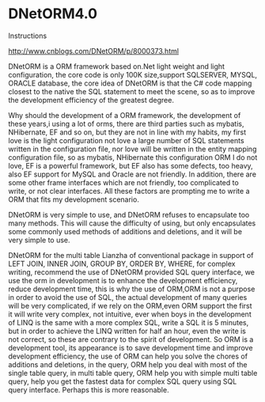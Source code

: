 # DNetORM4.0

Instructions

http://www.cnblogs.com/DNetORM/p/8000373.html

DNetORM is a ORM framework based on.Net light weight and light configuration, the core code is only 100K size,support SQLSERVER, MYSQL, ORACLE database, the core idea of DNetORM is that the C# code mapping closest to the native the SQL statement to meet the scene, so as to improve the development efficiency of the greatest degree.


Why should the development of a ORM framework, the development of these years,i using a lot of orms, there are third parties such as mybatis, NHibernate, EF and so on, but they are not in line with my habits, my first love is the light configuration not love a large number of SQL statements written in the configuration file, nor love will be written in the entity mapping configuration file, so as mybatis, NHibernate this configuration ORM I do not love, EF is a powerful framework, but EF also has some defects, too heavy, also EF support for MySQL and Oracle are not friendly. In addition, there are some other frame interfaces which are not friendly, too complicated to write, or not clear interfaces. All these factors are prompting me to write a ORM that fits my development scenario.


DNetORM is very simple to use, and DNetORM refuses to encapsulate too many methods. This will cause the difficulty of using, but only encapsulates some commonly used methods of additions and deletions, and it will be very simple to use.


DNetORM for the multi table Lianzha of conventional package in support of LEFT JOIN, INNER JOIN, GROUP BY, ORDER BY, WHERE, for complex writing, recommend the use of DNetORM provided SQL query interface, we use the orm in development is to enhance the development efficiency, reduce development time, this is why the use of ORM,ORM is not a purpose in order to avoid the use of SQL, the actual development of many queries will be very complicated, if we rely on the ORM,even ORM support the first it will write very complex, not intuitive, ever when boys in the development of LINQ is the same with a more complex SQL, write a SQL it is 5 minutes, but in order to achieve the LINQ written for half an hour, even the  write is not correct, so these are contrary to the spirit of development. So ORM is a development tool, its appearance is to save development time and improve development efficiency, the use of ORM can help you solve the chores of additions and deletions, in the query, ORM help you deal with most of the single table query, in multi table query, ORM help you with simple multi table query, help you get the fastest data for complex SQL query using SQL query interface. Perhaps this is more reasonable.
